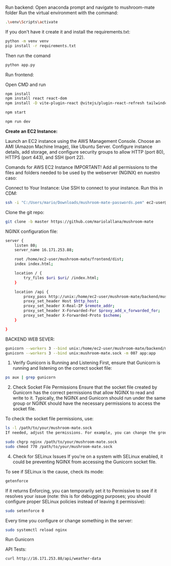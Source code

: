 Run backend:
Open anaconda prompt and navigate to mushroom-mate folder
Run the virtual environment with the command: 
```bash
.\venv\Scripts\activate
```

If you don't have it create it and install the requirements.txt:

```bash
python -m venv venv
pip install -r requirements.txt
```

Then run the comand
```bash
python app.py
```

Run frontend:

Open CMD and run 
```bash
npm install
npm install react react-dom
npm install -D vite-plugin-react @vitejs/plugin-react-refresh tailwindcss@latest postcss@latest autoprefixer@latest

npm start

npm run dev
```

**Create an EC2 Instance:**

Launch an EC2 instance using the AWS Management Console.
Choose an AMI (Amazon Machine Image), like Ubuntu Server.
Configure instance details, add storage, and configure security groups to allow HTTP (port 80), HTTPS (port 443), and SSH (port 22).

Comands for AWS EC2 Instance
IMPORTANT! Add all permissions to the files and folders needed to be used by the webserver (NGINX) en nuestro caso:

Connect to Your Instance:
Use SSH to connect to your instance. Run this in CDM:
```bash
ssh -i "C:/Users/mario/Downloads/mushroom-mate-passwords.pem" ec2-user@ec2-16-171-253-88.eu-north-1.compute.amazonaws.com
```

Clone the git repo:
```bash
git clone -b master https://github.com/mariolallana/mushroom-mate
```

NGINX configuration file:
```bash
server {
    listen 80;
    server_name 16.171.253.88;

    root /home/ec2-user/mushroom-mate/frontend/dist;
    index index.html;

    location / {
        try_files $uri $uri/ /index.html;
    }

    location /api {
        proxy_pass http://unix:/home/ec2-user/mushroom-mate/backend/mushroom-mate.sock;
        proxy_set_header Host $http_host;
        proxy_set_header X-Real-IP $remote_addr;
        proxy_set_header X-Forwarded-For $proxy_add_x_forwarded_for;
        proxy_set_header X-Forwarded-Proto $scheme;
    }

}
```

BACKEND WEB SEVER:
```bash
gunicorn --workers 3 --bind unix:/home/ec2-user/mushroom-mate/backend/mushroom-mate.sock -m 007 app:app
gunicorn --workers 3 --bind unix:mushroom-mate.sock -m 007 app:app
```

1. Verify Gunicorn is Running and Listening
First, ensure that Gunicorn is running and listening on the correct socket file:
```bash
ps aux | grep gunicorn
```

2. Check Socket File Permissions
Ensure that the socket file created by Gunicorn has the correct permissions that allow NGINX to read and write to it. Typically, the NGINX and Gunicorn should run under the same group or NGINX should have the necessary permissions to access the socket file.

To check the socket file permissions, use:
```bash
ls -l /path/to/your/mushroom-mate.sock
If needed, adjust the permissions. For example, you can change the group to nginx and set the appropriate permissions:
```

```bash
sudo chgrp nginx /path/to/your/mushroom-mate.sock
sudo chmod 770 /path/to/your/mushroom-mate.sock
```

4. Check for SELinux Issues
If you're on a system with SELinux enabled, it could be preventing NGINX from accessing the Gunicorn socket file.

To see if SELinux is the cause, check its mode:
```bash
getenforce
```

If it returns Enforcing, you can temporarily set it to Permissive to see if it resolves your issue (note: this is for debugging purposes; you should configure proper SELinux policies instead of leaving it permissive):
```bash
sudo setenforce 0
```

Every time you configure or change something in the server:
```bash
sudo systemctl reload nginx
```

Run Gunicorn 

API Tests:
```bash
curl http://16.171.253.88/api/weather-data
```


